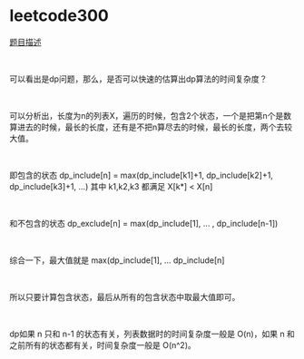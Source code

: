 # leetcode300

[题目描述](https://leetcode-cn.com/problems/longest-increasing-subsequence/comments/)

<br>

可以看出是dp问题，那么，是否可以快速的估算出dp算法的时间复杂度？

<br>

可以分析出，长度为n的列表X，遍历的时候，包含2个状态，一个是把第n个是数算进去的时候，最长的长度，还有是不把n算尽去的时候，最长的长度，两个去较大值。

<br>

即包含的状态 dp_include[n] = max(dp_include[k1]+1, dp_include[k2]+1, dp_include[k3]+1, ...) 其中 k1,k2,k3 都满足 X[k*] < X[n]

<br>

和不包含的状态 dp_exclude[n] = max(dp_include[1], ... , dp_include[n-1])

<br>

综合一下，最大值就是 max(dp_include[1], ... dp_include[n]

<br>

所以只要计算包含状态，最后从所有的包含状态中取最大值即可。

<br>

dp如果 n 只和 n-1 的状态有关，列表数据时的时间复杂度一般是 O(n)，如果 n 和之前所有的状态都有关，时间复杂度一般是 O(n^2)。
